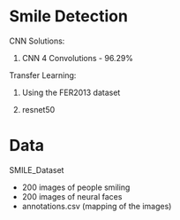 # Smile Detection

CNN Solutions:

1) CNN 4 Convolutions - 96.29%

Transfer Learning:

1) Using the FER2013 dataset

2) resnet50 

# Data
SMILE_Dataset

- 200 images of people smiling
- 200 images of neural faces
- annotations.csv (mapping of the images)
